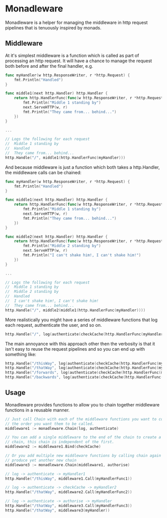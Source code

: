 # Monadleware

Monadleware is a helper for managing the middleware in http request pipelines
that is tenuously inspired by monads. 

## Middleware

At it's simplest middleware is a function which is called as part of processing
an http request. It will have a chance to manage the request both before and
after the final handler, e.g.

```go
func myHandler(w http.ResponseWriter, r *http.Request) {
    fmt.Println("Handled")
}

func middle1(next http.Handler) http.Handler {
	return http.HandlerFunc(func(w http.ResponseWriter, r *http.Request) {
		fmt.Println("Middle 1 standing by")
		next.ServeHTTP(w, r)
		fmt.Println("They came from... behind...")
	})
}

...

// Logs the following for each request
//  Middle 1 standing by
//  Handled
//  They came from... behind...
http.Handle("/", middle1(http.HandlerFunc(myHandler)))
```

And because middleware is just a function which both takes a http.Handler, the
middleware calls can be chained:

```go
func myHandler(w http.ResponseWriter, r *http.Request) {
    fmt.Println("Handled")
}

func middle1(next http.Handler) http.Handler {
	return http.HandlerFunc(func(w http.ResponseWriter, r *http.Request) {
		fmt.Println("Middle 1 standing by")
		next.ServeHTTP(w, r)
		fmt.Println("They came from... behind...")
	})
}

func middle2(next http.Handler) http.Handler {
	return http.HandlerFunc(func(w http.ResponseWriter, r *http.Request) {
		fmt.Println("Middle 2 standing by")
		next.ServeHTTP(w, r)
		fmt.Println("I can't shake him!, I can't shake him!")
	})
}

...

// Logs the following for each request
//  Middle 1 standing by
//  Middle 2 standing by
//  Handled
//  I can't shake him!, I can't shake him!
//  They came from... behind...
http.Handle("/", middle2(middle1(http.HandlerFunc(myHandler))))
```

More realistically you might have a series of middleware functions that log each
request, authenticate the user, and so on.

```go
http.Handle("/", log(authenticate(checkCache(http.HandlerFunc(myHandler)))))
```

The main annoyance with this approach other then the verbosity is that it isn't
easy to reuse the request pipelines and so you can end up with something like: 

```go
http.Handle("/thisWay", log(authenticate(checkCache(http.HandlerFunc(myHandler1)))))
http.Handle("/thatWay", log(authenticate(checkCache(http.HandlerFunc(myHandler2)))))
http.Handle("/forwards", log(authenticate(checkCache(http.HandlerFunc(myHandler3)))))
http.Handle("/backwards", log(authenticate(checkCache(http.HandlerFunc(myHandler4)))))
```

## Usage

Monadleware provides functions to allow you to chain together middleware
functions in a reusable manner.

```go
// Just call Chain with each of the middleware functions you want to compose in
// the order you want them to be called.
middleware1 := monadleware.Chain(log, authenticate)

// You can add a single middleware to the end of the chain to create a new
// chain, this chain is independent of the first.
middleware2 := middleware1.Bind(checkCache)

// Or you add multiple new middleware functions by calling chain again to
// produce yet another new chain
middleware3 := monadleware.Chain(middleware1, authorise)

// log -> authenticate -> myHandler1
http.Handle("/thisWay", middleware1.Call(myHandlerFunc1))

// log -> authenticate -> checkCache -> myHandler2
http.Handle("/thatWay", middleware2.Call(myHandlerFunc2))

// log -> authenticate -> authorise -> myHandler
http.Handle("/thatWay", middleware3.Call(myHandlerFunc3))
http.Handle("/thatWay", middleware3(myHandler))
```

